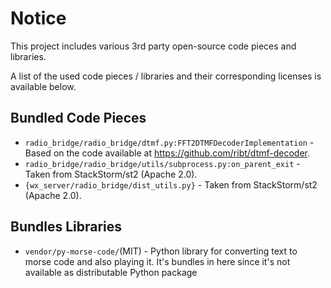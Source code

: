 # Notice

This project includes various 3rd party open-source code pieces and libraries.

A list of the used code pieces / libraries and their corresponding licenses is available below.

## Bundled Code Pieces

* ``radio_bridge/radio_bridge/dtmf.py:FFT2DTMFDecoderImplementation`` - Based on the code available
  at https://github.com/ribt/dtmf-decoder.
* ``radio_bridge/radio_bridge/utils/subprocess.py:on_parent_exit`` - Taken from StackStorm/st2
  (Apache 2.0).
* ``{wx_server/radio_bridge/dist_utils.py}`` - Taken from StackStorm/st2 (Apache 2.0).

## Bundles Libraries

* ``vendor/py-morse-code/``(MIT)  - Python library for converting text to morse code and also playing it.
  It's bundles in here since it's not available as distributable Python package
